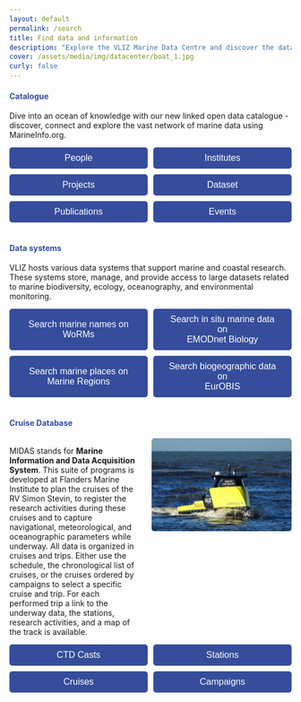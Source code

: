 ```yaml
---
layout: default
permalink: /search
title: Find data and information
description: "Explore the VLIZ Marine Data Centre and discover the data available in the VLIZ Marine Data Centre"
cover: /assets/media/img/datacenter/boat_1.jpg
curly: false
---
```


<style>
/* Section Header Styling */
    h4 {
        color: #354d9b; /* Navy blue color for headers */
    }
/* Table Styling */
    table {
        width: 100%;
        margin-bottom: 40px;
        border-collapse: collapse;
        background-color: #fff; /* White background for tables */
    }
    th, td {
        padding: 10px;
        text-align: left;
        border: 1px solid #ccc;
    }
/* Button Styling */
    button {
        padding: 10px 20px;
        width:100%;
        font-size: 16px;
        cursor: pointer;
        border: none;
        border-radius: 5px;
        background-color: #354d9b; /* Updated button color */
        color: white;
        transition: background-color 0.3s;
    }
    button:hover {
        background-color: #2c3e70; /* Slightly darker color for hover effect */
    }

/* Image Alignment */
    .image-right {
        display: flex;
        align-items: flex-start;
        flex-direction: row-reverse;
    }
    .image-right img {
        width: 250px;
        border-radius:5px;
        height: auto;
        margin-left: 20px;
    }
    .button-grid {
        display: grid;
        grid-template-columns: repeat(auto-fit, minmax(200px, 1fr));
        gap: 10px;
    }
</style>

<div class="section-bg">
    <h4>Catalogue</h4>
    <p>Dive into an ocean of knowledge with our new linked open data catalogue - discover, connect and explore the vast network of marine data using MarineInfo.org.</p>
    <div class="button-grid">
        <button onclick="location.href='https://marineinfo.org/imis?module=person'">People</button>
        <button onclick="location.href='https://marineinfo.org/imis?module=institute'">Institutes</button>
        <button onclick="location.href='https://marineinfo.org/imis?module=project'">Projects</button>
        <button onclick="location.href='https://marineinfo.org/imis?module=dataset'">Dataset</button>
        <button onclick="location.href='https://marineinfo.org/imis-search'">Publications</button>
        <button onclick="location.href='https://marineinfo.org/imis?module=conference'">Events</button>
    </div>
<br>
</div>
<div class="section-bg">
    <h4>Data systems</h4>
    <p>VLIZ hosts various data systems that support marine and coastal research. These systems store, manage, and provide access to large datasets related to marine biodiversity, ecology, oceanography, and environmental monitoring.</p>
    <div class="button-grid">
        <button onclick="location.href='https://www.marinespecies.org/aphia.php?p=search'">Search marine names on <br>WoRMs</button>
        <button onclick="location.href='https://emodnet.ec.europa.eu/geoviewer/'">Search in situ marine data on <br>EMODnet Biology</button>
        <button onclick="location.href='https://marineregions.org/gazetteer.php?p=search'">Search marine places on <br>Marine Regions</button>
        <button onclick="location.href='https://www.eurobis.org/data_access_services'">Search biogeographic data on <br>EurOBIS</button>
    </div>
<br>
<h4>Cruise Database</h4>

<div class="image-right">
    <img src="assets/media/img/datacenter/USVGobelijn.jpg" alt="MIDAS Logo">
    <p>
        MIDAS stands for <b>Marine Information and Data Acquisition System</b>. This suite of programs is developed at Flanders Marine Institute to plan the cruises of the RV Simon Stevin, to register the research activities during these cruises and to capture navigational, meteorological, and oceanographic parameters while underway. All data is organized in cruises and trips. Either use the schedule, the chronological list of cruises, or the cruises ordered by campaigns to select a specific cruise and trip. For each performed trip a link to the underway data, the stations, research activities, and a map of the track is available.
    </p>
</div>

<div class="button-grid">
    <button onclick="location.href='https://www.vliz.be/vmdcdata/midas/casts'">CTD Casts</button>
    <button onclick="location.href='https://www.vliz.be/vmdcdata/midas/stations/map'">Stations</button>
    <button onclick="location.href='https://www.vliz.be/vmdcdata/midas/cruises'">Cruises</button>
    <button onclick="location.href='https://www.vliz.be/vmdcdata/midas/campaigns'">Campaigns</button>
</div>
<br>
</div>





